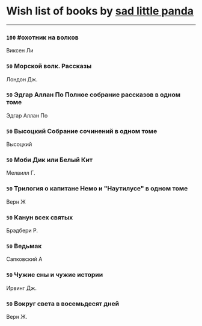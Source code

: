 # Wish list of books by [sad little panda](https://www.facebook.com/app_scoped_user_id/1882525281990290/)
---

### `100` #охотник на волков
Виксен Ли

### `50` Морской волк. Рассказы
Лондон Дж.

### `50` Эдгар Аллан По Полное собрание рассказов в одном томе
Эдгар Аллан По

### `50` Высоцкий Собрание сочинений в одном томе
Высоцкий

### `50` Моби Дик или Белый Кит
Мелвилл Г.

### `50` Трилогия о капитане Немо и "Наутилусе" в одном томе
Верн Ж

### `50` Канун всех святых
Брэдбери Р.

### `50` Ведьмак
Сапковский А

### `50` Чужие сны и чужие истории
Ирвинг Дж.

### `50` Вокруг света в восемьдесят дней
Верн Ж.

